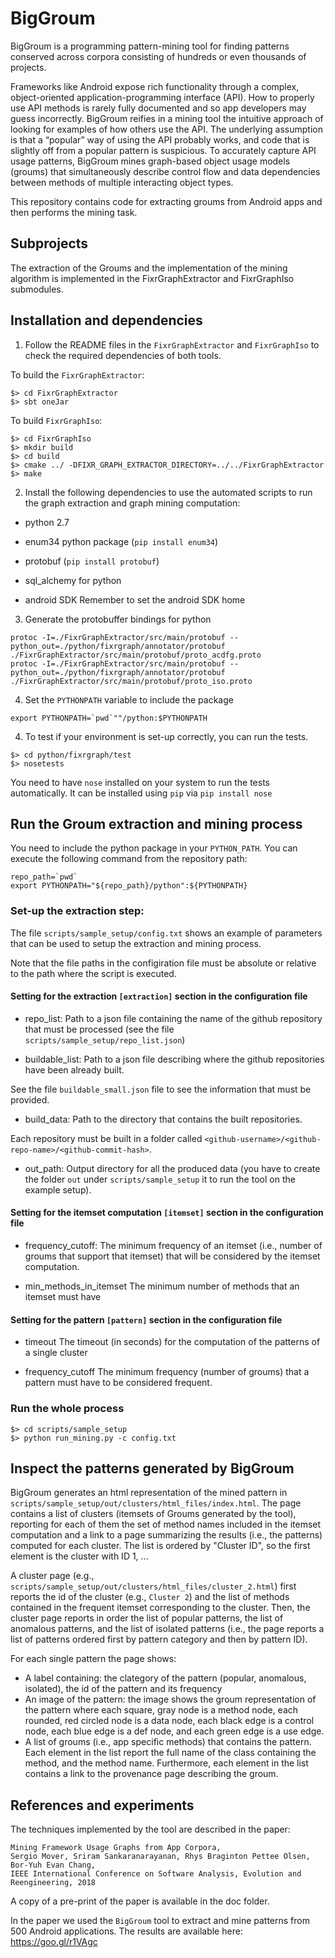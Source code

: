 # BigGroum

BigGroum is a programming pattern-mining tool for finding patterns conserved across corpora consisting of hundreds or even thousands of projects.

Frameworks like Android expose rich functionality through a complex, object-oriented application-programming interface (API). How to properly use API methods is rarely fully documented and so app developers may guess incorrectly. BigGroum reifies in a mining tool the intuitive approach of looking for examples of how others use the API. The underlying assumption is that a “popular” way of using the API probably works, and code that is slightly off from a popular pattern is suspicious. To accurately capture API usage patterns, BigGroum mines graph-based object usage models (groums) that simultaneously describe control flow and data dependencies between methods of
multiple interacting object types.

This repository contains code for extracting groums from Android apps and then performs the mining task.

## Subprojects

The extraction of the Groums and the implementation of the mining
algorithm is implemented in the FixrGraphExtractor and FixrGraphIso
submodules.


## Installation and dependencies

1. Follow the README files in the `FixrGraphExtractor` and `FixrGraphIso` to check the required dependencies of both tools.


To build the `FixrGraphExtractor`:
```
$> cd FixrGraphExtractor
$> sbt oneJar
```

To build `FixrGraphIso`:
```
$> cd FixrGraphIso
$> mkdir build
$> cd build
$> cmake ../ -DFIXR_GRAPH_EXTRACTOR_DIRECTORY=../../FixrGraphExtractor
$> make
```


2. Install the following dependencies to use the automated scripts to run the graph extraction and graph mining computation:
- python 2.7
- enum34 python package (`pip install enum34`)
- protobuf (`pip install protobuf`)
- sql_alchemy for python


- android SDK
Remember to set the android SDK home

3. Generate the protobuffer bindings for python

```
protoc -I=./FixrGraphExtractor/src/main/protobuf --python_out=./python/fixrgraph/annotator/protobuf ./FixrGraphExtractor/src/main/protobuf/proto_acdfg.proto 
protoc -I=./FixrGraphExtractor/src/main/protobuf --python_out=./python/fixrgraph/annotator/protobuf ./FixrGraphExtractor/src/main/protobuf/proto_iso.proto
```

4. Set the `PYTHONPATH` variable to include the package

```
export PYTHONPATH=`pwd`""/python:$PYTHONPATH
```

4. To test if your environment is set-up correctly, you can run the tests.
```
$> cd python/fixrgraph/test
$> nosetests
```

You need to have `nose` installed on your system to run the tests automatically. It can be installed using `pip` via `pip install nose`




## Run the Groum extraction and mining process

You need to include the python package in your `PYTHON_PATH`.
You can execute the following command from the repository path:
```
repo_path=`pwd`
export PYTHONPATH="${repo_path}/python":${PYTHONPATH}
```



### Set-up the extraction step:

The file `scripts/sample_setup/config.txt` shows an example of parameters that can be used to setup the extraction and mining process.

Note that the file paths in the configiration file must be absolute or relative to the path where the script is executed.

#### Setting for the extraction `[extraction]` section in the configuration file

- repo_list:
Path to a json file containing the name of the github repository that must be processed (see the file `scripts/sample_setup/repo_list.json`)

- buildable_list:
Path to a json file describing where the github repositories have been already built.

See the file `buildable_small.json` file to see the information that must be provided.

- build_data:
Path to the directory that contains the built repositories.

Each repository must be built in a folder called `<github-username>/<github-repo-name>/<github-commit-hash>`.

- out_path:
Output directory for all the produced data (you have to create the folder `out` under `scripts/sample_setup` it to run the tool on the example setup).


#### Setting for the itemset computation `[itemset]` section in the configuration file

- frequency_cutoff:
The minimum frequency of an itemset (i.e., number of groums that support that itemset) that will be considered by the itemset computation.

- min_methods_in_itemset
The minimum number of methods that an itemset must have


#### Setting for the pattern `[pattern]` section in the configuration file

- timeout
The timeout (in seconds) for the computation of the patterns of a single cluster

- frequency_cutoff
The minimum frequency (number of groums) that a pattern must have to be considered frequent.


### Run the whole process
```
$> cd scripts/sample_setup
$> python run_mining.py -c config.txt
```


## Inspect the patterns generated by BigGroum
BigGroum generates an html representation of the mined pattern in `scripts/sample_setup/out/clusters/html_files/index.html`.
The page contains a list of clusters (itemsets of Groums generated by the tool), reporting for each of them the set of method names included in the itemset computation and a link to a page summarizing the results (i.e., the patterns) computed for each cluster.
The list is ordered by "Cluster ID", so the first element is the cluster with ID 1, ...

A cluster page (e.g., `scripts/sample_setup/out/clusters/html_files/cluster_2.html`) first reports the id of the cluster (e.g., `Cluster 2`) and the list of methods contained in the frequent itemset corresponding to the cluster.
Then, the cluster page reports in order the list of popular patterns, the list of anomalous patterns, and the list of isolated patterns (i.e., the page reports a list of patterns ordered first by pattern category and then by pattern ID).

For each single pattern the page shows:
- A label containing: the clategory of the pattern (popular, anomalous, isolated), the id of the pattern and its frequency
- An image of the pattern:
the image shows the groum representation of the pattern where each square, gray node is a method node, each rounded, red circled node is a data node, each black edge is a control node, each blue edge is a def node, and each green edge is a use edge.
- A list of groums (i.e., app specific methods) that contains the pattern. Each element in the list report the full name of the class containing the method, and the method name. Furthermore, each element in the list contains a link to the provenance page describing the groum.



## References and experiments

The techniques implemented by the tool are described in the paper:
```
Mining Framework Usage Graphs from App Corpora,
Sergio Mover, Sriram Sankaranarayanan, Rhys Braginton Pettee Olsen, Bor-Yuh Evan Chang,
IEEE International Conference on Software Analysis, Evolution and Reengineering, 2018
```

A copy of a pre-print of the paper is available in the doc folder.

In the paper we used the `BigGroum` tool to extract and mine patterns from 500 Android applications. The results are available here: https://goo.gl/r1VAgc


